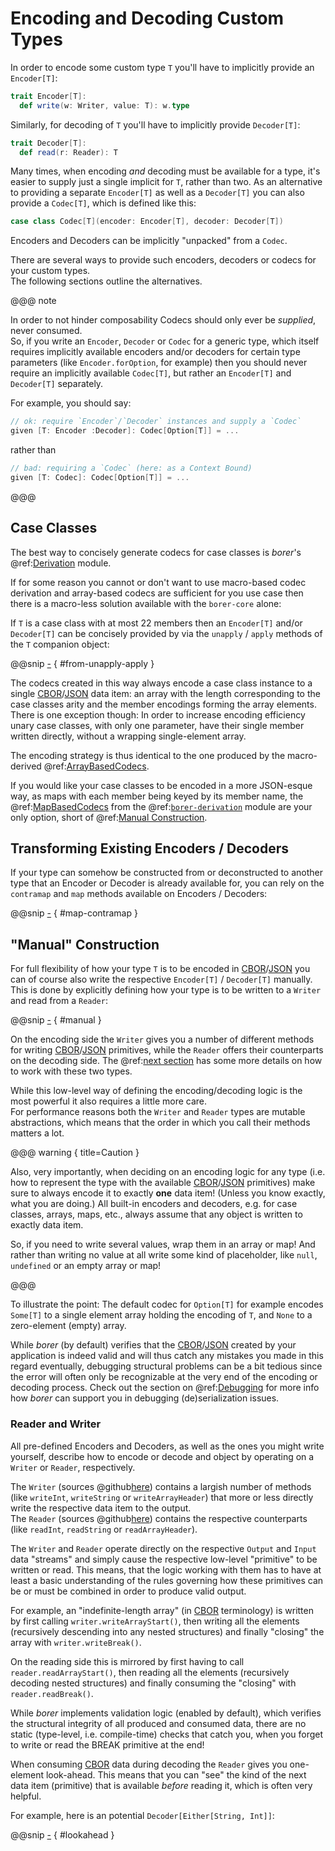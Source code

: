 Encoding and Decoding Custom Types
==================================

In order to encode some custom type `T` you'll have to implicitly provide an `Encoder[T]`:

```scala
trait Encoder[T]:
  def write(w: Writer, value: T): w.type
```

Similarly, for decoding of `T` you'll have to implicitly provide `Decoder[T]`:

```scala
trait Decoder[T]:
  def read(r: Reader): T
```

Many times, when encoding _and_ decoding must be available for a type, it's easier to supply just a single implicit for
`T`, rather than two. As an alternative to providing a separate `Encoder[T]` as well as a  `Decoder[T]`  you can also
provide a `Codec[T]`, which is defined like this:

```scala
case class Codec[T](encoder: Encoder[T], decoder: Decoder[T])
```

Encoders and Decoders can be implicitly "unpacked" from a `Codec`.

There are several ways to provide such encoders, decoders or codecs for your custom types.<br>
The following sections outline the alternatives.

@@@ note

In order to not hinder composability Codecs should only ever be _supplied_, never consumed.<br>
So, if you write an `Encoder`, `Decoder` or `Codec` for a generic type, which itself requires implicitly available
encoders and/or decoders for certain type parameters (like `Encoder.forOption`, for example) then you should never
require an implicitly available `Codec[T]`, but rather an `Encoder[T]` and `Decoder[T]` separately.

For example, you should say:

```scala
// ok: require `Encoder`/`Decoder` instances and supply a `Codec`
given [T: Encoder :Decoder]: Codec[Option[T]] = ...
```

rather than

```scala
// bad: requiring a `Codec` (here: as a Context Bound)
given [T: Codec]: Codec[Option[T]] = ...
```

@@@
 

Case Classes
------------

The best way to concisely generate codecs for case classes is _borer_'s @ref:[Derivation](../borer-derivation/index.md)
module.

If for some reason you cannot or don't want to use macro-based codec derivation and array-based codecs are sufficient
for you use case then there is a macro-less solution available with the `borer-core` alone:

If `T` is a case class with at most 22 members then an `Encoder[T]` and/or `Decoder[T]` can be concisely provided by via
the `unapply` / `apply` methods of the `T` companion object: 

@@snip [-]($test$/CustomCodecsSpec.scala) { #from-unapply-apply }

The codecs created in this way always encode a case class instance to a single [CBOR]/[JSON] data item: an array with
the length corresponding to the case classes arity and the member encodings forming the array elements.<br>
There is one exception though: In order to increase encoding efficiency unary case classes, with only one parameter,
have their single member written directly, without a wrapping single-element array.

The encoding strategy is thus identical to the one produced by the macro-derived
@ref:[ArrayBasedCodecs](../borer-derivation/array-based.md).

If you would like your case classes to be encoded in a more JSON-esque way, as maps with each member being keyed by its
member name, the @ref:[MapBasedCodecs](../borer-derivation/map-based.md) from the
@ref:[`borer-derivation`](../borer-derivation/index.md) module are your only option, short of
@ref:[Manual Construction](#construction).           


Transforming Existing Encoders / Decoders
-----------------------------------------

If your type can somehow be constructed from or deconstructed to another type that an Encoder or Decoder is already
available for, you can rely on the `contramap` and `map` methods available on Encoders / Decoders:

@@snip [-]($test$/CustomCodecsSpec.scala) { #map-contramap }


"Manual" Construction
---------------------

For full flexibility of how your type `T` is to be encoded in [CBOR]/[JSON] you can of course also write the respective
`Encoder[T]` / `Decoder[T]` manually. This is done by explicitly defining how your type is to be written to a
`Writer` and read from a `Reader`:

@@snip [-]($test$/CustomCodecsSpec.scala) { #manual } 

On the encoding side the `Writer` gives you a number of different methods for writing [CBOR]/[JSON] primitives,
while the `Reader` offers their counterparts on the decoding side.
The @ref:[next section](#reader-and-writer) has some more details on how to work with these two types. 
 
While this low-level way of defining the encoding/decoding logic is the most powerful it also requires a little more
care.<br>
For performance reasons both the `Writer` and `Reader` types are mutable abstractions, which means that the order
in which you call their methods matters a lot.

@@@ warning { title=Caution }

Also, very importantly, when deciding on an encoding logic for any type (i.e. how to represent the type with the
available [CBOR]/[JSON] primitives) make sure to always encode it to exactly **one** data item! (Unless you know
exactly, what you are doing.) All built-in encoders and decoders, e.g. for case classes, arrays, maps, etc., always
assume that any object is written to exactly data item.

So, if you need to write several values, wrap them in an array or map! And rather than writing no value at all write
some kind of placeholder, like `null`, `undefined` or an empty array or map!

@@@

To illustrate the point: The default codec for `Option[T]` for example encodes `Some[T]` to a single element array
holding the encoding of `T`, and `None` to a zero-element (empty) array.

While _borer_ (by default) verifies that the [CBOR]/[JSON] created by your application is indeed valid and will thus
catch any mistakes you made in this regard eventually, debugging structural problems can be a bit tedious since the
error will often only be recognizable at the very end of the encoding or decoding process. Check out the section on
@ref:[Debugging](debugging.md) for more info how _borer_ can support you in debugging (de)serialization issues.


### Reader and Writer

All pre-defined Encoders and Decoders, as well as the ones you might write yourself, describe how to encode or decode
and object by operating on a `Writer` or `Reader`, respectively.

The `Writer` (sources @github[here](/core/src/main/scala/io/bullet/borer/Writer.scala)) contains a largish number of
methods (like `writeInt`, `writeString` or `writeArrayHeader`) that more or less directly write the respective data item
to the output.<br>
The `Reader` (sources @github[here](/core/src/main/scala/io/bullet/borer/Reader.scala)) contains the respective
counterparts (like `readInt`, `readString` or `readArrayHeader`).

The `Writer` and `Reader` operate directly on the respective `Output` and `Input` data "streams" and simply cause the
respective low-level "primitive" to be written or read. This means, that the logic working with them has to have at
least a basic understanding of the rules governing how these primitives can be or must be combined in order to produce
valid output.

For example, an "indefinite-length array" (in [CBOR] terminology) is written by first calling
`writer.writeArrayStart()`, then writing all the elements (recursively descending into any nested structures) and
finally "closing" the array with `writer.writeBreak()`.

On the reading side this is mirrored by first having to call `reader.readArrayStart()`, then reading all the elements
(recursively decoding nested structures) and finally consuming the "closing" with `reader.readBreak()`.

While _borer_ implements validation logic (enabled by default), which verifies the structural integrity of all produced
and consumed data, there are no static (type-level, i.e. compile-time) checks that catch you, when you forget to write
or read the BREAK primitive at the end!

When consuming [CBOR] data during decoding the `Reader` gives you one-element look-ahead. This means that you can "see"
the kind of the next data item (primitive) that is available _before_ reading it, which is often very helpful.

For example, here is an potential `Decoder[Either[String, Int]]`:

@@snip [-]($test$/CustomCodecsSpec.scala) { #lookahead }

  [CBOR]: http://cbor.io/
  [JSON]: http://json.org/